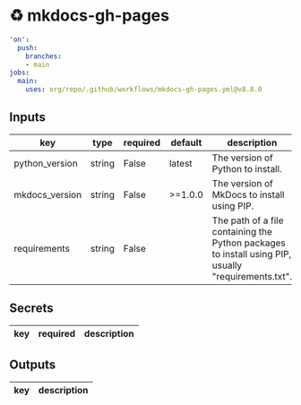 # ♻ mkdocs-gh-pages

```yaml
'on':
  push:
    branches:
    - main
jobs:
  main:
    uses: org/repo/.github/workflows/mkdocs-gh-pages.yml@v8.8.0

```

## Inputs

key | type | required | default | description
--- | --- | --- | --- | ---
python_version | string | False | latest | The version of Python to install.
mkdocs_version | string | False | >=1.0.0 | The version of MkDocs to install using PIP.
requirements | string | False |  | The path of a file containing the Python packages to install using PIP, usually "requirements.txt".

## Secrets

key | required | description
--- | --- | ---

## Outputs

key | description
--- | ---